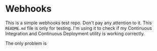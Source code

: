 # Webhooks

This is a simple webhooks test repo. Don't pay any attention to it.
This `README.md` file is only for testing. I'm using it to check if
my Continuous Integration and Continuous Deployment utility is working
correctly.

The only problem is
